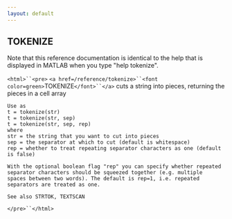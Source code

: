 ```yaml
---
layout: default
---
```


##  TOKENIZE

Note that this reference documentation is identical to the help that is displayed in MATLAB when you type "help tokenize".

`<html>``<pre>`
    `<a href=/reference/tokenize>``<font color=green>`TOKENIZE`</font>``</a>` cuts a string into pieces, returning the pieces in a cell array
 
    Use as
    t = tokenize(str)
    t = tokenize(str, sep)
    t = tokenize(str, sep, rep)
    where
    str = the string that you want to cut into pieces
    sep = the separator at which to cut (default is whitespace)
    rep = whether to treat repeating separator characters as one (default is false)
 
    With the optional boolean flag "rep" you can specify whether repeated
    separator characters should be squeezed together (e.g. multiple
    spaces between two words). The default is rep=1, i.e. repeated
    separators are treated as one.
 
    See also STRTOK, TEXTSCAN
`</pre>``</html>`


